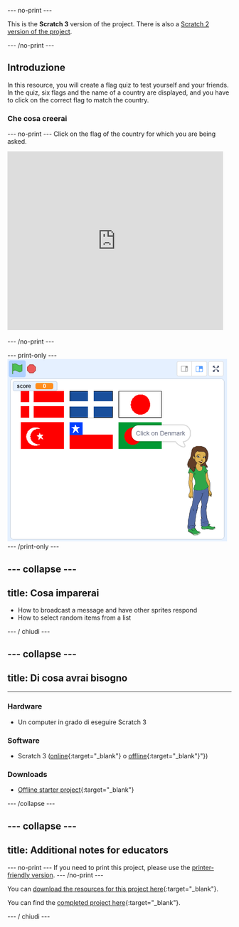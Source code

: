 \--- no-print \---

This is the **Scratch 3** version of the project. There is also a [Scratch 2 version of the project](https://projects.raspberrypi.org/en/projects/guess-the-flag-scratch2).

\--- /no-print \---

## Introduzione

In this resource, you will create a flag quiz to test yourself and your friends. In the quiz, six flags and the name of a country are displayed, and you have to click on the correct flag to match the country.

### Che cosa creerai

\--- no-print \--- Click on the flag of the country for which you are being asked.

<div class="scratch-preview">
  <iframe allowtransparency="true" width="485" height="402" src="https://scratch.mit.edu/projects/embed/276891625/?autostart=false" frameborder="0" scrolling="no"></iframe>
</div>

\--- /no-print \---

\--- print-only \--- ![Finished game](images/finished-game.png) \--- /print-only \---

## \--- collapse \---

## title: Cosa imparerai

+ How to broadcast a message and have other sprites respond
+ How to select random items from a list

\--- / chiudi \---

## \--- collapse \---

## title: Di cosa avrai bisogno

* * *

### Hardware

+ Un computer in grado di eseguire Scratch 3

### Software

+ Scratch 3 ([online](http://rpf.io/scratchon){:target="_blank"} o [offline](http://rpf.io/scratchoff){:target="_blank"}"})

### Downloads

+ [Offline starter project](http://rpf.io/p/en/guess-the-flag-go){:target="_blank"}

\--- /collapse \---

## \--- collapse \---

## title: Additional notes for educators

\--- no-print \--- If you need to print this project, please use the [printer-friendly version](https://projects.raspberrypi.org/en/projects/guess-the-flag/print). \--- /no-print \---

You can [download the resources for this project here](http://rpf.io/p/en/guess-the-flag-go){:target="_blank"}.

You can find the [completed project here](http://rpf.io/p/en/guess-the-flag-get){:target="_blank"}.

\--- / chiudi \---